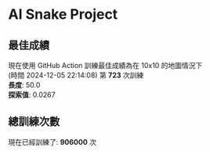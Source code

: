 
# AI Snake Project

## **最佳成績**

































































































































































































































現在使用 GitHub Action 訓練最佳成績為在 10x10 的地圖情況下  
(時間 2024-12-05 22:14:08) 第 **723** 次訓練  
**長度**: 50.0  
**探索值**: 0.0267



































































































































































































































































































































































































































































## 總訓練次數
現在已經訓練了: **906000** 次

